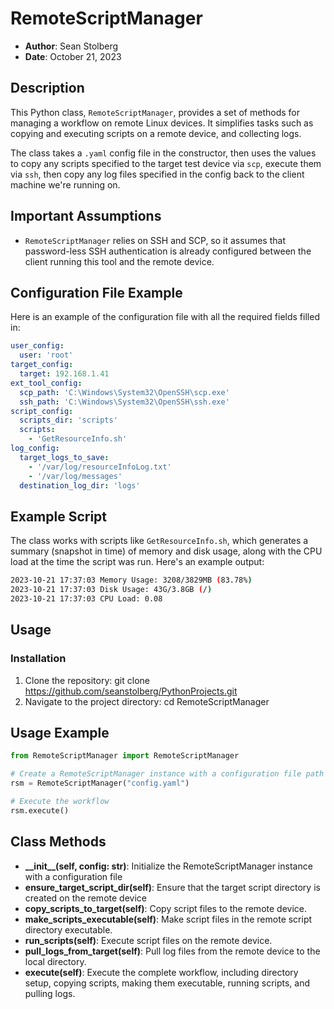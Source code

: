 # RemoteScriptManager

- **Author**: Sean Stolberg
- **Date**: October 21, 2023

## Description

This Python class, `RemoteScriptManager`, provides a set of methods for managing a workflow on remote Linux devices. It simplifies tasks such as copying and executing scripts on a remote device, and collecting logs. 

The class takes a `.yaml` config file in the constructor, then uses the values to copy any scripts specified to the target test device via `scp`, execute them via `ssh`, then copy any log files specified in the config back to the client machine we're running on. 

## Important Assumptions

- `RemoteScriptManager` relies on SSH and SCP, so it assumes that password-less SSH authentication is already configured between the client running this tool and the remote device.

## Configuration File Example
Here is an example of the configuration file with all the required fields filled in:

```yaml
user_config:
  user: 'root'
target_config:
  target: 192.168.1.41
ext_tool_config:
  scp_path: 'C:\Windows\System32\OpenSSH\scp.exe'
  ssh_path: 'C:\Windows\System32\OpenSSH\ssh.exe'
script_config:
  scripts_dir: 'scripts'
  scripts:
    - 'GetResourceInfo.sh'
log_config:
  target_logs_to_save:
    - '/var/log/resourceInfoLog.txt'
    - '/var/log/messages'
  destination_log_dir: 'logs'
```

## Example Script

The class works with scripts like `GetResourceInfo.sh`, which generates a summary (snapshot in time) of memory and disk usage, along with the CPU load at the time the script was run. Here's an example output:

```bash
2023-10-21 17:37:03 Memory Usage: 3208/3829MB (83.78%)
2023-10-21 17:37:03 Disk Usage: 43G/3.8GB (/)
2023-10-21 17:37:03 CPU Load: 0.08
```

## Usage
### Installation

1. Clone the repository: git clone https://github.com/seanstolberg/PythonProjects.git
2. Navigate to the project directory: cd RemoteScriptManager

## Usage Example
```python
from RemoteScriptManager import RemoteScriptManager

# Create a RemoteScriptManager instance with a configuration file path
rsm = RemoteScriptManager("config.yaml")

# Execute the workflow
rsm.execute()
```

## Class Methods
- **\_\_init\_\_(self, config: str)**: Initialize the RemoteScriptManager instance with a configuration file
- **ensure_target_script_dir(self)**: Ensure that the target script directory is created on the remote device
- **copy_scripts_to_target(self)**: Copy script files to the remote device.
- **make_scripts_executable(self)**: Make script files in the remote script directory executable.
- **run_scripts(self)**: Execute script files on the remote device.
- **pull_logs_from_target(self)**: Pull log files from the remote device to the local directory.
- **execute(self)**: Execute the complete workflow, including directory setup, copying scripts, making them executable, running scripts, and pulling logs.

